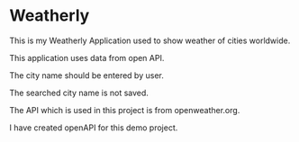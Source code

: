 # Weatherly
This is my Weatherly Application used to show weather of cities worldwide.

This application uses data from open API.

The city name should be entered by user.

The searched city name is not saved.


The API which is used in this project is from openweather.org.

I have created openAPI for this demo project.
